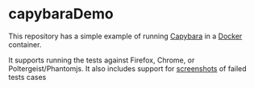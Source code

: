 # capybaraDemo

This repository has a simple example of running [Capybara](https://github.com/jnicklas/capybara) in a [Docker](www.docker.com) container.

It supports running the tests against Firefox, Chrome, or Poltergeist/Phantomjs. It also includes support for [screenshots](mattheworiordan/capybara-screenshot) of failed tests cases
